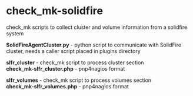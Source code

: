 # check_mk-solidfire
check_mk scripts to collect cluster and volume information from a solidfire system

<b>SolidFireAgentCluster.py</b> - python script to communicate with SolidFire cluster, needs a caller script placed in plugins directory

<b>slfr_cluster</b> - check_mk script to process cluster section<br>
<b>check_mk-slfr_cluster.php</b> - pnp4nagios format

<b>slfr_volumes</b> - check_mk script to process volumes section<br>
<b>check_mk-slfr_volumes.php</b> - pnp4nagios format
